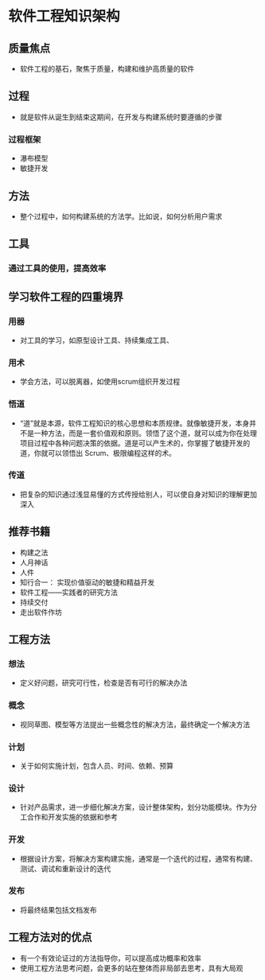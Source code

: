 # 软件工程知识架构

## 质量焦点

- 软件工程的基石，聚焦于质量，构建和维护高质量的软件

## 过程

- 就是软件从诞生到结束这期间，在开发与构建系统时要遵循的步骤

### 过程框架

- 瀑布模型
- 敏捷开发

## 方法

- 整个过程中，如何构建系统的方法学。比如说，如何分析用户需求

## 工具

### 通过工具的使用，提高效率

## 学习软件工程的四重境界

### 用器

- 对工具的学习，如原型设计工具、持续集成工具、

### 用术

- 学会方法，可以脱离器，如使用scrum组织开发过程

### 悟道

- “道”就是本源，软件工程知识的核心思想和本质规律。就像敏捷开发，本身并不是一种方法，而是一套价值观和原则。领悟了这个道，就可以成为你在处理项目过程中各种问题决策的依据。道是可以产生术的，你掌握了敏捷开发的道，你就可以领悟出 Scrum、极限编程这样的术。

### 传道

- 把复杂的知识通过浅显易懂的方式传授给别人，可以使自身对知识的理解更加深入

## 推荐书籍

- 构建之法
- 人月神话
- 人件
- 知行合一： 实现价值驱动的敏捷和精益开发
- 软件工程——实践者的研究方法
- 持续交付
- 走出软件作坊

## 工程方法

### 想法

- 定义好问题，研究可行性，检查是否有可行的解决办法

### 概念

- 视同草图、模型等方法提出一些概念性的解决方法，最终确定一个解决方法

### 计划

- 关于如何实施计划，包含人员、时间、依赖、预算

### 设计

- 针对产品需求，进一步细化解决方案，设计整体架构，划分功能模块。作为分工合作和开发实施的依据和参考

### 开发

- 根据设计方案，将解决方案构建实施，通常是一个迭代的过程，通常有构建、测试、调试和重新设计的迭代

### 发布

- 将最终结果包括文档发布

## 工程方法对的优点

- 有一个有效论证过的方法指导你，可以提高成功概率和效率
- 使用工程方法思考问题，会更多的站在整体而非局部去思考，具有大局观
